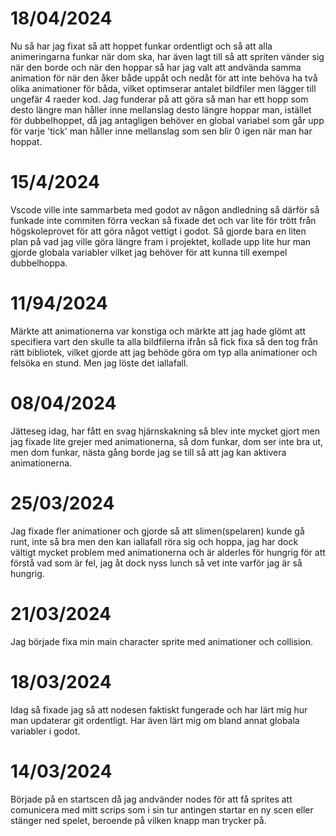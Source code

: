 # 18/04/2024
Nu så har jag fixat så att hoppet funkar ordentligt och så att alla animeringarna funkar när dom ska, har även lagt till så att spriten vänder sig när den borde och när den hoppar så har jag valt att andvända samma animation för när den åker både uppåt och nedåt för att inte behöva ha två olika animationer för båda, vilket optimserar antalet bildfiler men lägger till ungefär 4 raeder kod. Jag funderar på att göra så man har ett hopp som desto längre man håller inne mellanslag desto längre hoppar man, istället för dubbelhoppet, då jag antagligen behöver en global variabel som går upp för varje 'tick' man håller inne mellanslag som sen blir 0 igen när man har hoppat.

# 15/4/2024
Vscode ville inte sammarbeta med godot av någon andledning så därför så funkade inte commiten förra veckan så fixade det och var lite för trött från högskoleprovet för att göra något vettigt i godot. Så gjorde bara en liten plan på vad jag ville göra längre fram i projektet, kollade upp lite hur man gjorde globala variabler vilket jag behöver för att kunna till exempel dubbelhoppa. 

# 11/94/2024
Märkte att animationerna var konstiga och märkte att jag hade glömt att specifiera vart den skulle ta alla bildfilerna ifrån så fick fixa så den tog från rätt bibliotek, vilket gjorde att jag behöde göra om typ alla animationer och felsöka en stund. Men jag löste det iallafall.

# 08/04/2024
Jätteseg idag, har fått en svag hjärnskakning så blev inte mycket gjort men jag fixade lite grejer med animationerna, så dom funkar, dom ser inte bra ut, men dom funkar, nästa gång borde jag se till så att jag kan aktivera animationerna.

# 25/03/2024
Jag fixade fler animationer och gjorde så att slimen(spelaren) kunde gå runt, inte så bra men den kan iallafall röra sig och hoppa, jag har dock vältigt mycket problem med animationerna och är alderles för hungrig för att förstå vad som är fel, jag åt dock nyss lunch så vet inte varför jag är så hungrig.

# 21/03/2024
Jag började fixa min main character sprite med animationer och collision.

# 18/03/2024
Idag så fixade jag så att nodesen faktiskt fungerade och har lärt mig hur man updaterar git ordentligt. Har även lärt mig om bland annat globala variabler i godot. 

# 14/03/2024
Började på en startscen då jag andvänder nodes för att få sprites att comunicera med mitt scrips som i sin tur antingen startar en ny scen eller stänger ned spelet, beroende på vilken knapp man trycker på.




